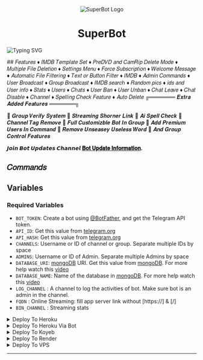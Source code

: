 <p align="center">
  <img src="https://graph.org/file/07038c2e2f6211fc132c0.jpg" alt="SuperBot Logo">
</p>
<h1 align="center">
  SuperBot 
</h1>

![Typing SVG](https://readme-typing-svg.herokuapp.com/?lines=𝑊𝑒𝑙𝑐𝑜𝑚𝑒+SuperBot!;𝐶𝑟𝑒𝑎𝑡𝑒𝑑+𝑏𝑦+𝑆𝑎𝑓𝑎𝑟𝑖𝑑𝑒𝑣𝑣!;𝐴+𝑝𝑜𝑤𝑒𝑟𝑓𝑢𝑙+⚡+𝑠𝑢𝑝𝑒𝑟+𝑎𝑛𝑑+𝑐𝑜𝑜𝑙+𝑓𝑒𝑎𝑡𝑢𝑟𝑒𝑠+𝑠𝑒𝑒+𝑡ℎ𝑒+𝑓𝑒𝑎𝑡𝑢𝑟𝑒𝑠!)
</p>
## 𝐹𝑒𝑎𝑡𝑢𝑟𝑒𝑠
♦ 𝐼𝑀𝐷𝐵 𝑇𝑒𝑚𝑝𝑙𝑎𝑡𝑒 𝑆𝑒𝑡
♦ 𝑃𝑟𝑒𝐷𝑉𝐷 𝑎𝑛𝑑 𝐶𝑎𝑚𝑅𝑖𝑝 𝐷𝑒𝑙𝑒𝑡𝑒 𝑀𝑜𝑑𝑒
♦ 𝑀𝑢𝑙𝑡𝑖𝑝𝑙𝑒 𝐹𝑖𝑙𝑒 𝐷𝑒𝑙𝑒𝑡𝑖𝑜𝑛
♦ 𝑆𝑒𝑡𝑡𝑖𝑛𝑔𝑠 𝑀𝑒𝑛𝑢
♦ 𝐹𝑜𝑟𝑐𝑒 𝑆𝑢𝑏𝑠𝑐𝑟𝑖𝑝𝑡𝑖𝑜𝑛
♦ 𝑊𝑒𝑙𝑐𝑜𝑚𝑒 𝑀𝑒𝑠𝑠𝑎𝑔𝑒
♦ 𝐴𝑢𝑡𝑜𝑚𝑎𝑡𝑖𝑐 𝐹𝑖𝑙𝑒 𝐹𝑖𝑙𝑡𝑒𝑟𝑖𝑛𝑔
♦ 𝑇𝑒𝑥𝑡 𝑜𝑟 𝐵𝑢𝑡𝑡𝑜𝑛 𝐹𝑖𝑙𝑡𝑒𝑟
♦ 𝐼𝑀𝐷𝐵
♦ 𝐴𝑑𝑚𝑖𝑛 𝐶𝑜𝑚𝑚𝑎𝑛𝑑𝑠
♦ 𝑈𝑠𝑒𝑟 𝐵𝑟𝑜𝑎𝑑𝑐𝑎𝑠𝑡
♦ 𝐺𝑟𝑜𝑢𝑝 𝐵𝑟𝑜𝑎𝑑𝑐𝑎𝑠𝑡
♦ 𝐼𝑀𝐷𝐵 𝑠𝑒𝑎𝑟𝑐ℎ
♦ 𝑅𝑎𝑛𝑑𝑜𝑚 𝑝𝑖𝑐𝑠
♦ 𝑖𝑑𝑠 𝑎𝑛𝑑 𝑈𝑠𝑒𝑟 𝑖𝑛𝑓𝑜 
♦ 𝑆𝑡𝑎𝑡𝑠
♦ 𝑈𝑠𝑒𝑟𝑠
♦ 𝐶ℎ𝑎𝑡𝑠
♦ 𝑈𝑠𝑒𝑟 𝐵𝑎𝑛
♦ 𝑈𝑠𝑒𝑟 𝑈𝑛𝑏𝑎𝑛
♦ 𝐶ℎ𝑎𝑡 𝐿𝑒𝑎𝑣𝑒
♦ 𝐶ℎ𝑎𝑡 𝐷𝑖𝑠𝑎𝑏𝑙𝑒
♦ 𝐶ℎ𝑎𝑛𝑛𝑒𝑙
♦ 𝑆𝑝𝑒𝑙𝑙𝑖𝑛𝑔 𝐶ℎ𝑒𝑐𝑘 𝐹𝑒𝑎𝑡𝑢𝑟𝑒
♦ 𝐴𝑢𝑡𝑜 𝐷𝑒𝑙𝑒𝑡𝑒
╔═══════ 𝑬𝒙𝒕𝒓𝒂 𝑨𝒅𝒅𝒆𝒅 𝑭𝒆𝒂𝒕𝒖𝒓𝒆𝒔 ═══════╗

🔷 𝑮𝒓𝒐𝒖𝒑 𝑽𝒆𝒓𝒊𝒇𝒚 𝑺𝒚𝒔𝒕𝒆𝒎
🔷 𝑺𝒕𝒓𝒆𝒂𝒎𝒊𝒏𝒈 𝑺𝒉𝒐𝒓𝒏𝒆𝒓 𝑳𝒊𝒏𝒌
🔷 𝑨𝒊 𝑺𝒑𝒆𝒍𝒍 𝑪𝒉𝒆𝒄𝒌
🔷 𝑪𝒉𝒂𝒏𝒏𝒆𝒍 𝑻𝒂𝒈 𝑹𝒆𝒎𝒐𝒗𝒆
🔷 𝑭𝒖𝒍𝒍 𝑪𝒖𝒔𝒕𝒐𝒎𝒊𝒛𝒃𝒍𝒆 𝑩𝒐𝒕 𝑰𝒏 𝑮𝒓𝒐𝒖𝒑
🔷 𝑨𝒅𝒅 𝑷𝒓𝒆𝒎𝒊𝒖𝒎 𝑼𝒔𝒆𝒓𝒔 𝑰𝒏 𝑪𝒐𝒎𝒎𝒂𝒏𝒅
🔷 𝑹𝒆𝒎𝒐𝒗𝒆 𝑼𝒏𝒔𝒆𝒂𝒔𝒆𝒚 𝑼𝒔𝒆𝒍𝒆𝒔𝒔 𝑾𝒐𝒓𝒅
🔷 𝑨𝒏𝒅 𝑮𝒓𝒐𝒖𝒑 𝑪𝒐𝒏𝒕𝒓𝒐𝒍 𝑭𝒆𝒂𝒕𝒖𝒓𝒆𝒔

<b>𝙅𝙤𝙞𝙣 𝘽𝙤𝙩 𝙐𝙥𝙙𝙖𝙩𝙚𝙨 𝘾𝙝𝙖𝙣𝙣𝙚𝙡 <a href='https://telegram.me/SafariBotts'>𝐁𝐨𝐭 𝐔𝐩𝐝𝐚𝐭𝐞 𝐈𝐧𝐟𝐨𝐫𝐦𝐚𝐭𝐢𝐨𝐧</a>.</b>

## 𝐶𝑜𝑚𝑚𝑎𝑛𝑑𝑠

## Variables

### Required Variables
* `BOT_TOKEN`: Create a bot using [@BotFather](https://telegram.dog/BotFather), and get the Telegram API token.
* `API_ID`: Get this value from [telegram.org](https://my.telegram.org/apps)
* `API_HASH`: Get this value from [telegram.org](https://my.telegram.org/apps)
* `CHANNELS`: Username or ID of channel or group. Separate multiple IDs by space
* `ADMINS`: Username or ID of Admin. Separate multiple Admins by space
* `DATABASE_URI`: [mongoDB](https://www.mongodb.com) URI. Get this value from [mongoDB](https://www.mongodb.com). For more help watch this [video](https://youtu.be/1G1XwEOnxxo)
* `DATABASE_NAME`: Name of the database in [mongoDB](https://www.mongodb.com). For more help watch this [video](https://youtu.be/1G1XwEOnxxo)
* `LOG_CHANNEL` : A channel to log the activities of bot. Make sure bot is an admin in the channel.
* `FQDN` : Online Streaming: fill app server link without [https://] & [/] 
* `BIN_CHANNEL` : Streaming stats


<details><summary>Deploy To Heroku</summary>
<p>
<br>
<a href="https://heroku.com/deploy?template=https://github.com/Safaridevv/SuperBot">
  <img src="https://www.herokucdn.com/deploy/button.svg" alt="Deploy To Heroku">
</a>
</p>
</details>
<details><summary>Deploy To Heroku Via Bot</summary>
<p>
<br>
<a href="https://telegram.dog/XTZ_HerokuBot?start=Sm9lbGtiL0RRLXRoZS1maWxlLWRvbm9yIG1hc3Rlcg">
  <img src="https://www.herokucdn.com/deploy/button.svg" alt="Deploy Via Heroku Bot">
</a>
</p>
</details>

<details><summary>Deploy To Koyeb</summary>
<br>
<b>The fastest way to deploy the application is to click the Deploy to Koyeb button below.</b>
<br>
<br>

[![Deploy to Koyeb](https://www.koyeb.com/static/images/deploy/button.svg)](https://app.koyeb.com/deploy?type=git&repository=github.com/Safaridevv/SuperBot&branch=main)
</details>

<details><summary>Deploy To Render</summary>
<br>
<b>
Use these commands:
<br>
<br>
• Build Command: <code>pip3 install -U -r requirements.txt</code>
<br>
<br>
• Start Command: <code>python3 bot.py</code>
<br>
<br>
Go to https://uptimerobot.com/ and add a monitor to keep your bot alive.
<br>
<br>
Use these settings when adding a monitor:</b>
<br>
<br>
<img src="https://telegra.ph/file/a79a156e44f43c9833b50.jpg" alt="render template">
<br>
<br>
<b>Click on the below button to deploy directly to render ↓</b>
<br>
<br>
<a href="https://render.com/deploy?repo=https://github.com/Safaridevv/SuperBot">
<img src="https://render.com/images/deploy-to-render-button.svg" alt="Deploy to Render">
</a>
</details>

<details><summary>Deploy To VPS</summary>
<p>
<pre>
git clone https://github.com/Joelkb/DQ-The-File-Donor
# Install Packages
pip3 install -U -r requirements.txt
Edit info.py with variables as given below then run bot
python3 bot.py
</pre>
</p>
</details>

<hr>
